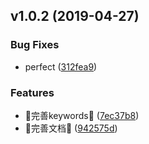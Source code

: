 ## v1.0.2 (2019-04-27)


### Bug Fixes

*  perfect ([312fea9](https://github.com/13916253446/release-easy/commit/312fea9))


### Features

*  :100:完善keywords:100: ([7ec37b8](https://github.com/13916253446/release-easy/commit/7ec37b8))
*  :100:完善文档:100: ([942575d](https://github.com/13916253446/release-easy/commit/942575d))



